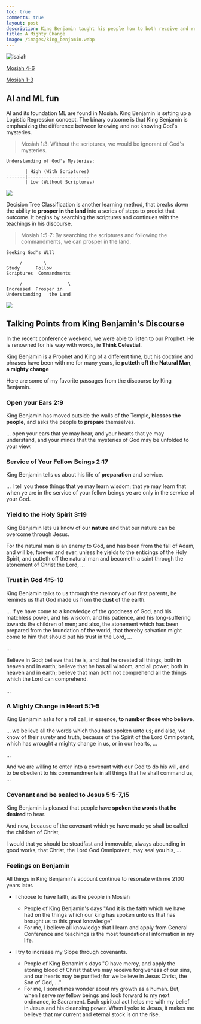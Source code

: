 ```yaml
---
toc: true
comments: true
layout: post
description: King Benjamin taught his people how to both receive and retain a remission of sins.
title: A Mighty Change
image: /images/king_benjamin.webp
---
```


![isaiah]({{site.baseurl}}/images/king_benjamin.webp)

[Mosiah 4-6](https://www.churchofjesuschrist.org/study/manual/come-follow-me-for-home-and-church-book-of-mormon-2024/18?lang=eng)

[Mosiah 1-3](https://www.churchofjesuschrist.org/study/manual/come-follow-me-for-home-and-church-book-of-mormon-2024/17?lang=eng)

## AI and ML fun
AI and its foundation ML are found in Mosiah.
King Benjamin is setting up a Logistic Regression concept. The binary outcome is that King Benjamin is emphasizing the difference between knowing and not knowing God's mysteries.

> Mosiah 1:3: Without the scriptures, we would be ignorant of God's mysteries.

```text
Understanding of God's Mysteries:

       | High (With Scriptures)
-------|-----------------------
       | Low (Without Scriptures)
```

![]({{site.baseurl/images/linear_regression.png}})

Decision Tree Classification is another learning method, that breaks down the ability to **prosper in the land** into a series of steps to predict that outcome.  It begins by searching the scriptures and continues with the teachings in his discourse.

> Mosiah 1:5-7: By searching the scriptures and following the commandments, we can prosper in the land.

```text
Seeking God's Will

     /        \
Study      Follow
Scriptures  Commandments

     /                 \
Increased  Prosper in  
Understanding   the Land

```

![]({{site.baseurl/images/decission_tree.png}})


## Talking Points from King Benjamin's Discourse
In the recent conference weekend, we were able to listen to our Prophet.  He is renowned for his way with words, ie **Think Celestial**.

King Benjamin is a Prophet and King of a different time, but his doctrine and phrases have been with me for many years, ie **putteth off the Natural Man**, **a mighty change**

Here are some of my favorite passages from the discourse by King Benjamin.

### Open your Ears 2:9
King Benjamin has moved outside the walls of the Temple, **blesses the people**, and asks the people to **prepare** themselves.

... open your ears that ye may hear, and your hearts that ye may understand, and your minds that the mysteries of God may be unfolded to your view.

### Service of Your Fellow Beings 2:17
King Benjamin tells us about his life of **preparation** and service.

... I tell you these things that ye may learn wisdom; that ye may learn that when ye are in the service of your fellow beings ye are only in the service of your God.

### Yield to the Holy Spirit 3:19
King Benjamin lets us know of our **nature** and that our nature can be overcome through Jesus.

For the natural man is an enemy to God, and has been from the fall of Adam, and will be, forever and ever, unless he yields to the enticings of the Holy Spirit, and putteth off the natural man and becometh a saint through the atonement of Christ the Lord, ...

### Trust in God 4:5-10
King Benjamin talks to us through the memory of our first parents, he reminds us that God made us from the **dust** of the earth.

... if ye have come to a knowledge of the goodness of God, and his matchless power, and his wisdom, and his patience, and his long-suffering towards the children of men; and also, the atonement which has been prepared from the foundation of the world, that thereby salvation might come to him that should put his trust in the Lord, ...

...

Believe in God; believe that he is, and that he created all things, both in heaven and in earth; believe that he has all wisdom, and all power, both in heaven and in earth; believe that man doth not comprehend all the things which the Lord can comprehend.

...

### A Mighty Change in Heart 5:1-5
King Benjamin asks for a roll call, in essence, **to number those who believe**.

... we believe all the words which thou hast spoken unto us; and also, we know of their surety and truth, because of the Spirit of the Lord Omnipotent, which has wrought a mighty change in us, or in our hearts, ...

...

And we are willing to enter into a covenant with our God to do his will, and to be obedient to his commandments in all things that he shall command us, ...

### Covenant and be sealed  to Jesus 5:5-7,15
King Benjamin is pleased that people have **spoken the words that he desired** to hear.

And now, because of the covenant which ye have made ye shall be called the children of Christ,

I would that ye should be steadfast and immovable, always abounding in good works, that Christ, the Lord God Omnipotent, may seal you his, ...


### Feelings on Benjamin
All things in King Benjamin's account continue to resonate with me 2100 years later.

- I choose to have faith, as the people in Mosiah
  - People of King Benjamin's days "And it is the faith which we have had on the things which our king has spoken unto us that has brought us to this great knowledge"
  - For me, I believe all knowledge that I learn and apply from General Conference and teachings is the most foundational information in my life.

- I try to increase my Slope through covenants.
  - People of King Benamin's days "O have mercy, and apply the atoning blood of Christ that we may receive forgiveness of our sins, and our hearts may be purified; for we believe in Jesus Christ, the Son of God, ..."
  - For me, I sometimes wonder about my growth as a human. But, when I serve my fellow beings and look forward to my next ordinance, ie Sacrament.   Each spiritual act helps me with my belief in Jesus and his cleansing power.  When I yoke to Jesus, it makes me believe that my current and eternal stock is on the rise.
